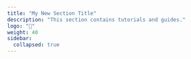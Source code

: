 ```yaml
---
title: "My New Section Title"
description: "This section contains tutorials and guides."
logo: "🚀"
weight: 40
sidebar:
  collapsed: true
---
```


[//]: # (Sections REQUIRE an _index.md to be displayed in the sidebar. Their only purpose is to appear as card on the website. They only have a frontmatter, NO content MUST BE added to the file.)

[//]: # (The title is used to identify the section and is displayed on the website.)

[//]: # (The description is used to provide a brief overview of the section's content. It is not displayed on the website.)

[//]: # (The logo is an emoji or icon that represents the section visually.)

[//]: # (The weight should be used to order the sections in the sidebar. Lower numbers appear first.)
